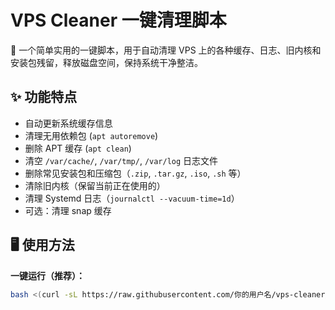 # VPS Cleaner 一键清理脚本

🧹 一个简单实用的一键脚本，用于自动清理 VPS 上的各种缓存、日志、旧内核和安装包残留，释放磁盘空间，保持系统干净整洁。

## ✨ 功能特点

- 自动更新系统缓存信息
- 清理无用依赖包 (`apt autoremove`)
- 删除 APT 缓存 (`apt clean`)
- 清空 `/var/cache/`, `/var/tmp/`, `/var/log` 日志文件
- 删除常见安装包和压缩包（`.zip`, `.tar.gz`, `.iso`, `.sh` 等）
- 清除旧内核（保留当前正在使用的）
- 清理 Systemd 日志（`journalctl --vacuum-time=1d`）
- 可选：清理 snap 缓存

## 🖥️ 使用方法

**一键运行（推荐）：**

```bash
bash <(curl -sL https://raw.githubusercontent.com/你的用户名/vps-cleaner/main/clean.sh)
```
